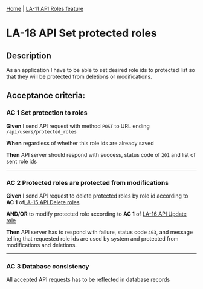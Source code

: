 [Home](../library_app_project.md) | [LA-11 API Roles feature](./LA-11_API_roles_feature.md)

# LA-18 API Set protected roles

## Description

As an application I have to be able to set desired role ids to protected list so that they will be protected from deletions or modifications.

## Acceptance criteria:

### AC 1 Set protection to roles

**Given** I send API request with method `POST` to URL ending `/api/users/protected_roles`

**When** regardless of whether this role ids are already saved

**Then** API server should respond with success, status code of `201` and list of sent role ids

---

### AC 2 Protected roles are protected from modifications

**Given** I send API request to delete protected roles by role id according to **AC 1** of[LA-15 API Delete roles](./LA-15_API_delete_roles.md)

**AND/OR** to modify protected role according to **AC 1** of [LA-16 API Update role](./LA-16_API_update_role.md)

**Then** API server has to respond with failure, status code `403`, and message telling that requested role ids are used by system and protected from modifications and deletions.

---

### AC 3 Database consistency

All accepted API requests has to be reflected in database records
